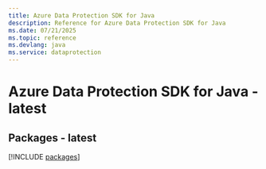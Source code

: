 ```yaml
---
title: Azure Data Protection SDK for Java
description: Reference for Azure Data Protection SDK for Java
ms.date: 07/21/2025
ms.topic: reference
ms.devlang: java
ms.service: dataprotection
---
```

# Azure Data Protection SDK for Java - latest
## Packages - latest
[!INCLUDE [packages](data-protection-index.md)]